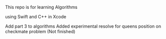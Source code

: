 This repo is for learning Algorithms 

using Swift and C++ in Xcode

Add part 3 to algorithms
Added experimental resolve for queens position on checkmate problem
(Not finished)
